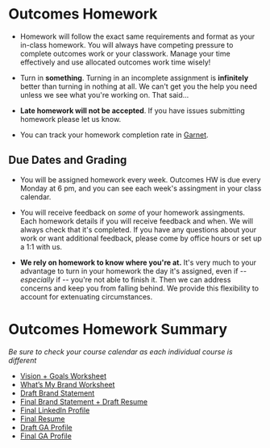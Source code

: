 # Outcomes Homework

- Homework will follow the exact same requirements and format as your in-class homework. You will always have competing pressure to complete outcomes work or your classwork. Manage your time effectively and use allocated outcomes work time wisely! 

- Turn in **something**. Turning in an incomplete assignment is **infinitely** better than turning in nothing at all. We can't get you the help you need unless we see what you're working on. That said...

- **Late homework will not be accepted**. If you have issues submitting homework please let us know.

- You can track your homework completion rate in [Garnet](http://garnet.wdidc.org).

## Due Dates and Grading

- You will be assigned homework every week. Outcomes HW is due every Monday at 6 pm, and you can see each week's assingment in your class calendar. 

- You will receive feedback on *some* of your homework assingments. Each homework details if you will receive feedback and when. We will always check that it's completed. If you have any questions about your work or want additional feedback, please come by office hours or set up a 1:1 with us. 

- **We rely on homework to know where you're at.** It's very much to your advantage to turn in your homework the day it's assigned, even if -- *especially* if -- you're not able to finish it. Then we can address concerns and keep you from falling behind. We provide this flexibility to account for extenuating circumstances.

# Outcomes Homework Summary 
*Be sure to check your course calendar as each individual course is different*

- [Vision + Goals Worksheet](https://github.com/ga-dc/outcomes/blob/master/roadmap/week02/HWWeek2.md)
- [What’s My Brand Worksheet](https://github.com/ga-dc/outcomes/blob/master/roadmap/week03/HWWeek3.md)
- [Draft Brand Statement](https://github.com/ga-dc/outcomes/blob/master/roadmap/week05/HWweek5.md)
- [Final Brand Statement + Draft Resume](https://github.com/ga-dc/outcomes/blob/master/roadmap/week06/HWweek6.md)
- [Final LinkedIn Profile](https://github.com/ga-dc/outcomes/blob/master/roadmap/week07/HWWeek7.md)
- [Final Resume](https://github.com/ga-dc/outcomes/blob/master/roadmap/week08/HWweek8.md)
- [Draft GA Profile](https://github.com/ga-dc/outcomes/blob/master/roadmap/week09/HWweek9.md)
- [Final GA Profile](https://github.com/ga-dc/outcomes/blob/master/roadmap/week10/HWweek10.md)



